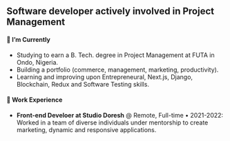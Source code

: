 ## Software developer actively involved in Project Management

#### 🌱 I’m Currently
- Studying to earn a B. Tech. degree in Project Management at FUTA in Ondo, Nigeria.
- Building a portfolio (commerce, management, marketing, productivity).
- Learning and improving upon Entrepreneural, Next.js, Django, Blockchain, Redux and Software Testing skills.

#### 💼 Work Experience
- **Front-end Develoer at Studio Doresh** @ Remote, Full-time • 2021-2022: </br>Worked in a team of diverse individuals under mentorship to create marketing, dynamic and responsive applications.

<!-- #### 📫 Should you wish to connect 
I'm open to discussing collaboration opportunities and sharing ideas. Lets explore potential avenues where we can contribute to the ever-evolving digital landscape together.

- [Telegram](https://t.me/everurstruly)
- [LinkedIn](https://www.linkedin.com/in/everurstruly)
-->
<!-- - Check out my [Resume](link-to-your-resume) for more details about my experience and projects! -->

<!-- 🎭 Fun facts
-->
